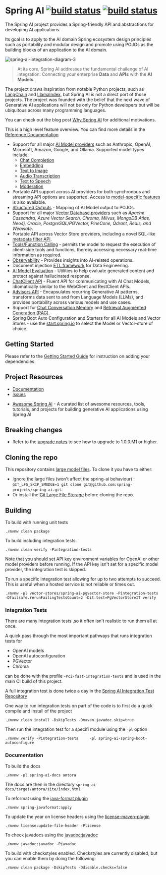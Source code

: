 # Spring AI [![build status](https://github.com/spring-projects/spring-ai/actions/workflows/continuous-integration.yml/badge.svg)](https://github.com/spring-projects/spring-ai/actions/workflows/continuous-integration.yml) [![build status](https://github.com/spring-projects/spring-ai-integration-tests/actions/workflows/spring-ai-integration-tests.yml/badge.svg)](https://github.com/spring-projects/spring-ai-integration-tests/actions/workflows/spring-ai-integration-tests.yml)


The Spring AI project provides a Spring-friendly API and abstractions for developing AI applications.

Its goal is to apply to the AI domain Spring ecosystem design principles such as portability and modular design and promote using POJOs as the building blocks of an application to the AI domain.

![spring-ai-integration-diagram-3](https://docs.spring.io/spring-ai/reference/_images/spring-ai-integration-diagram-3.svg)

> At its core, Spring AI addresses the fundamental challenge of AI integration: Connecting your enterprise __Data__ and __APIs__ with the __AI Models__.

The project draws inspiration from notable Python projects, such as [LangChain](https://docs.langchain.com/docs/) and [LlamaIndex](https://gpt-index.readthedocs.io/en/latest/getting_started/concepts.html), but Spring AI is not a direct port of those projects. The project was founded with the belief that the next wave of Generative AI applications will not be only for Python developers but will be ubiquitous across many programming languages.

You can check out the blog post [Why Spring AI](https://spring.io/blog/2024/11/19/why-spring-ai) for additional motivations.

This is a high level feature overview.
You can find more details in the [Reference Documentation](https://docs.spring.io/spring-ai/reference/)

* Support for all major [AI Model providers](https://docs.spring.io/spring-ai/reference/api/index.html) such as Anthropic, OpenAI, Microsoft, Amazon, Google, and Ollama. Supported model types include:
  - [Chat Completion](https://docs.spring.io/spring-ai/reference/api/chatmodel.html)
  - [Embedding](https://docs.spring.io/spring-ai/reference/api/embeddings.html)
  - [Text to Image](https://docs.spring.io/spring-ai/reference/api/imageclient.html)
  - [Audio Transcription](https://docs.spring.io/spring-ai/reference/api/audio/transcriptions.html)
  - [Text to Speech](https://docs.spring.io/spring-ai/reference/api/audio/speech.html)
  - [Moderation](https://docs.spring.io/spring-ai/reference/api/index.html#api/moderation)
* Portable API support across AI providers for both synchronous and streaming API options are supported. Access to [model-specific features](https://docs.spring.io/spring-ai/reference/api/chatmodel.html#_chat_options) is also available.
* [Structured Outputs](https://docs.spring.io/spring-ai/reference/api/structured-output-converter.html) - Mapping of AI Model output to POJOs.
* Support for all major [Vector Database providers](https://docs.spring.io/spring-ai/reference/api/vectordbs.html) such as *Apache Cassandra, Azure Vector Search, Chroma, Milvus, MongoDB Atlas, Neo4j, Oracle, PostgreSQL/PGVector, PineCone, Qdrant, Redis, and Weaviate*.
* Portable API across Vector Store providers, including a novel SQL-like [metadata filter API](https://docs.spring.io/spring-ai/reference/api/vectordbs.html#metadata-filters).
* [Tools/Function Calling](https://docs.spring.io/spring-ai/reference/api/functions.html) - permits the model to request the execution of client-side tools and functions, thereby accessing necessary real-time information as required.
* [Observability](https://docs.spring.io/spring-ai/reference/observability/index.html) - Provides insights into AI-related operations.
* Document injection [ETL framework](https://docs.spring.io/spring-ai/reference/api/etl-pipeline.html) for Data Engineering.
* [AI Model Evaluation](https://docs.spring.io/spring-ai/reference/api/testing.html) - Utilities to help evaluate generated content and protect against hallucinated response.
* [ChatClient API](https://docs.spring.io/spring-ai/reference/api/chatclient.html) - Fluent API for communicating with AI Chat Models, idiomatically similar to the WebClient and RestClient APIs.
* [Advisors API](https://docs.spring.io/spring-ai/reference/api/advisors.html) - Encapsulates recurring Generative AI patterns, transforms data sent to and from Language Models (LLMs), and provides portability across various models and use cases.
* Support for [Chat Conversation Memory](https://docs.spring.io/spring-ai/reference/api/chatclient.html#_chat_memory) and [Retrieval Augmented Generation (RAG)](https://docs.spring.io/spring-ai/reference/api/chatclient.html#_retrieval_augmented_generation).
* Spring Boot Auto Configuration and Starters for all AI Models and Vector Stores - use the [start.spring.io](https://start.spring.io/) to select the Model or Vector-store of choice. 

## Getting Started

Please refer to the [Getting Started Guide](https://docs.spring.io/spring-ai/reference/getting-started.html) for instruction on adding your dependencies.

## Project Resources

* [Documentation](https://docs.spring.io/spring-ai/reference/)
* [Issues](https://github.com/spring-projects/spring-ai/issues)
<!-- * [Discussions](https://github.com/spring-projects/spring-ai/discussions) - Go here if you have a question, suggestion, or feedback! -->
* [Awesome Spring AI](https://github.com/danvega/awesome-spring-ai) - A curated list of awesome resources, tools, tutorials, and projects for building generative AI applications using Spring AI

## Breaking changes

* Refer to the [upgrade notes](https://docs.spring.io/spring-ai/reference/upgrade-notes.html) to see how to upgrade to 1.0.0.M1 or higher.

## Cloning the repo

This repository contains [large model files](https://github.com/spring-projects/spring-ai/tree/main/models/spring-ai-transformers/src/main/resources/onnx/all-MiniLM-L6-v2).
To clone it you have to either:

- Ignore the large files (won't affect the spring-ai behaviour) :  `GIT_LFS_SKIP_SMUDGE=1 git clone git@github.com:spring-projects/spring-ai.git`.
- Or install the [Git Large File Storage](https://git-lfs.com/) before cloning the repo.


## Building

To build with running unit tests

```shell
./mvnw clean package
```

To build including integration tests.

```shell
./mvnw clean verify -Pintegration-tests
```

Note that you should set API key environment variables for OpenAI or other model providers before running.  If the API key isn't set for a specific model provider, the integration test is skipped.

To run a specific integration test allowing for up to two attempts to succeed.  This is useful when a hosted service is not reliable or times out.
```shell
./mvnw -pl vector-stores/spring-ai-pgvector-store -Pintegration-tests -Dfailsafe.rerunFailingTestsCount=2 -Dit.test=PgVectorStoreIT verify
```

### Integration Tests
There are many integration tests ,so it often isn't realistic to run them all at once.

A quick pass through the most important pathways that runs integration tests for

* OpenAI models 
* OpenAI autoconfiguration
* PGVector
* Chroma

can be done with the profile `-Pci-fast-integration-tests` and is used in the main CI build of this project.

A full integration test is done twice a day in the [Spring AI Integration Test Repository](https://github.com/spring-projects/spring-ai-integration-tests)

One way to run integration tests on part of the code is to first do a quick compile and install of the project

```shell
./mvnw clean install -DskipTests -Dmaven.javadoc.skip=true
```
Then run the integration test for a specifi module using the `-pl` option
```shell
./mvnw verify -Pintegration-tests     -pl spring-ai-spring-boot-autoconfigure  
```

### Documentation

To build the docs
```shell
./mvnw -pl spring-ai-docs antora
```

The docs are then in the directory `spring-ai-docs/target/antora/site/index.html`

To reformat using the [java-format plugin](https://github.com/spring-io/spring-javaformat)
```shell
./mvnw spring-javaformat:apply
```

To update the year on license headers using the [license-maven-plugin](https://oss.carbou.me/license-maven-plugin/#goals)
```shell
./mvnw license:update-file-header -Plicense
```

To check javadocs using the [javadoc:javadoc](https://maven.apache.org/plugins/maven-javadoc-plugin/)
```shell
./mvnw javadoc:javadoc -Pjavadoc
```

To build with checkstyles enabled.
Checkstyles are currently disabled, but you can enable them by doing the following:
```shell
./mvnw clean package -DskipTests -Ddisable.checks=false
```



